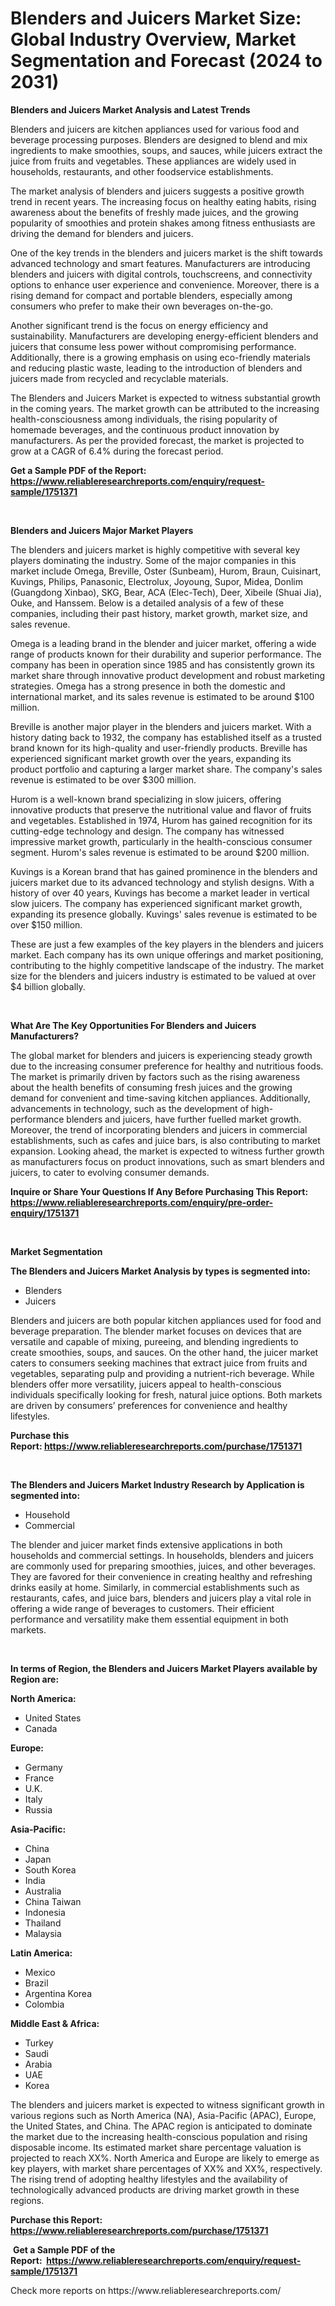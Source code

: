 <p><h1>Blenders and Juicers Market Size: Global Industry Overview, Market Segmentation and Forecast (2024 to 2031)</h1></p><p><strong>Blenders and Juicers Market Analysis and Latest Trends</strong></p>
<p><p>Blenders and juicers are kitchen appliances used for various food and beverage processing purposes. Blenders are designed to blend and mix ingredients to make smoothies, soups, and sauces, while juicers extract the juice from fruits and vegetables. These appliances are widely used in households, restaurants, and other foodservice establishments.</p><p>The market analysis of blenders and juicers suggests a positive growth trend in recent years. The increasing focus on healthy eating habits, rising awareness about the benefits of freshly made juices, and the growing popularity of smoothies and protein shakes among fitness enthusiasts are driving the demand for blenders and juicers.</p><p>One of the key trends in the blenders and juicers market is the shift towards advanced technology and smart features. Manufacturers are introducing blenders and juicers with digital controls, touchscreens, and connectivity options to enhance user experience and convenience. Moreover, there is a rising demand for compact and portable blenders, especially among consumers who prefer to make their own beverages on-the-go.</p><p>Another significant trend is the focus on energy efficiency and sustainability. Manufacturers are developing energy-efficient blenders and juicers that consume less power without compromising performance. Additionally, there is a growing emphasis on using eco-friendly materials and reducing plastic waste, leading to the introduction of blenders and juicers made from recycled and recyclable materials.</p><p>The Blenders and Juicers Market is expected to witness substantial growth in the coming years. The market growth can be attributed to the increasing health-consciousness among individuals, the rising popularity of homemade beverages, and the continuous product innovation by manufacturers. As per the provided forecast, the market is projected to grow at a CAGR of 6.4% during the forecast period.</p></p>
<p><strong>Get a Sample PDF of the Report:&nbsp; <a href="https://www.reliableresearchreports.com/enquiry/request-sample/1751371">https://www.reliableresearchreports.com/enquiry/request-sample/1751371</a></strong></p>
<p>&nbsp;</p>
<p><strong>Blenders and Juicers Major Market Players</strong></p>
<p><p>The blenders and juicers market is highly competitive with several key players dominating the industry. Some of the major companies in this market include Omega, Breville, Oster (Sunbeam), Hurom, Braun, Cuisinart, Kuvings, Philips, Panasonic, Electrolux, Joyoung, Supor, Midea, Donlim (Guangdong Xinbao), SKG, Bear, ACA (Elec-Tech), Deer, Xibeile (Shuai Jia), Ouke, and Hanssem. Below is a detailed analysis of a few of these companies, including their past history, market growth, market size, and sales revenue.</p><p>Omega is a leading brand in the blender and juicer market, offering a wide range of products known for their durability and superior performance. The company has been in operation since 1985 and has consistently grown its market share through innovative product development and robust marketing strategies. Omega has a strong presence in both the domestic and international market, and its sales revenue is estimated to be around $100 million.</p><p>Breville is another major player in the blenders and juicers market. With a history dating back to 1932, the company has established itself as a trusted brand known for its high-quality and user-friendly products. Breville has experienced significant market growth over the years, expanding its product portfolio and capturing a larger market share. The company's sales revenue is estimated to be over $300 million.</p><p>Hurom is a well-known brand specializing in slow juicers, offering innovative products that preserve the nutritional value and flavor of fruits and vegetables. Established in 1974, Hurom has gained recognition for its cutting-edge technology and design. The company has witnessed impressive market growth, particularly in the health-conscious consumer segment. Hurom's sales revenue is estimated to be around $200 million.</p><p>Kuvings is a Korean brand that has gained prominence in the blenders and juicers market due to its advanced technology and stylish designs. With a history of over 40 years, Kuvings has become a market leader in vertical slow juicers. The company has experienced significant market growth, expanding its presence globally. Kuvings' sales revenue is estimated to be over $150 million.</p><p>These are just a few examples of the key players in the blenders and juicers market. Each company has its own unique offerings and market positioning, contributing to the highly competitive landscape of the industry. The market size for the blenders and juicers industry is estimated to be valued at over $4 billion globally.</p></p>
<p>&nbsp;</p>
<p><strong>What Are The Key Opportunities For Blenders and Juicers Manufacturers?</strong></p>
<p><p>The global market for blenders and juicers is experiencing steady growth due to the increasing consumer preference for healthy and nutritious foods. The market is primarily driven by factors such as the rising awareness about the health benefits of consuming fresh juices and the growing demand for convenient and time-saving kitchen appliances. Additionally, advancements in technology, such as the development of high-performance blenders and juicers, have further fuelled market growth. Moreover, the trend of incorporating blenders and juicers in commercial establishments, such as cafes and juice bars, is also contributing to market expansion. Looking ahead, the market is expected to witness further growth as manufacturers focus on product innovations, such as smart blenders and juicers, to cater to evolving consumer demands.</p></p>
<p><strong>Inquire or Share Your Questions If Any Before Purchasing This Report: <a href="https://www.reliableresearchreports.com/enquiry/pre-order-enquiry/1751371">https://www.reliableresearchreports.com/enquiry/pre-order-enquiry/1751371</a></strong></p>
<p>&nbsp;</p>
<p><strong>Market Segmentation</strong></p>
<p><strong>The Blenders and Juicers Market Analysis by types is segmented into:</strong></p>
<p><ul><li>Blenders</li><li>Juicers</li></ul></p>
<p><p>Blenders and juicers are both popular kitchen appliances used for food and beverage preparation. The blender market focuses on devices that are versatile and capable of mixing, pureeing, and blending ingredients to create smoothies, soups, and sauces. On the other hand, the juicer market caters to consumers seeking machines that extract juice from fruits and vegetables, separating pulp and providing a nutrient-rich beverage. While blenders offer more versatility, juicers appeal to health-conscious individuals specifically looking for fresh, natural juice options. Both markets are driven by consumers’ preferences for convenience and healthy lifestyles.</p></p>
<p><strong>Purchase this Report:&nbsp;<a href="https://www.reliableresearchreports.com/purchase/1751371">https://www.reliableresearchreports.com/purchase/1751371</a></strong></p>
<p>&nbsp;</p>
<p><strong>The Blenders and Juicers Market Industry Research by Application is segmented into:</strong></p>
<p><ul><li>Household</li><li>Commercial</li></ul></p>
<p><p>The blender and juicer market finds extensive applications in both households and commercial settings. In households, blenders and juicers are commonly used for preparing smoothies, juices, and other beverages. They are favored for their convenience in creating healthy and refreshing drinks easily at home. Similarly, in commercial establishments such as restaurants, cafes, and juice bars, blenders and juicers play a vital role in offering a wide range of beverages to customers. Their efficient performance and versatility make them essential equipment in both markets.</p></p>
<p>&nbsp;</p>
<p><strong>In terms of Region, the Blenders and Juicers Market Players available by Region are:</strong></p>
<p>
    <p> <strong> North America: </strong>
        <ul>
            <li>United States</li>
            <li>Canada</li>
        </ul>
        </p> 
    <p> <strong> Europe: </strong>
        <ul>
            <li>Germany</li>
            <li>France</li>
            <li>U.K.</li>
            <li>Italy</li>
            <li>Russia</li>
        </ul>
        </p> 
    <p> <strong> Asia-Pacific: </strong>
        <ul>
            <li>China</li>
            <li>Japan</li>
            <li>South Korea</li>
            <li>India</li>
            <li>Australia</li>
            <li>China Taiwan</li>
            <li>Indonesia</li>
            <li>Thailand</li>
            <li>Malaysia</li>
        </ul>
        </p> 
    <p> <strong> Latin America: </strong>
        <ul>
            <li>Mexico</li>
            <li>Brazil</li>
            <li>Argentina Korea</li>
            <li>Colombia</li>
        </ul>
        </p> 
    <p> <strong> Middle East & Africa: </strong>
        <ul>
            <li>Turkey</li>
            <li>Saudi</li>
            <li>Arabia</li>
            <li>UAE</li>
            <li>Korea</li>
        </ul>
    </p>
    </p>
<p><p>The blenders and juicers market is expected to witness significant growth in various regions such as North America (NA), Asia-Pacific (APAC), Europe, the United States, and China. The APAC region is anticipated to dominate the market due to the increasing health-conscious population and rising disposable income. Its estimated market share percentage valuation is projected to reach XX%. North America and Europe are likely to emerge as key players, with market share percentages of XX% and XX%, respectively. The rising trend of adopting healthy lifestyles and the availability of technologically advanced products are driving market growth in these regions.</p></p>
<p><strong>Purchase this Report: <a href="https://www.reliableresearchreports.com/purchase/1751371">https://www.reliableresearchreports.com/purchase/1751371</a></strong></p>
<p>&nbsp;<strong>Get a Sample PDF of the Report:&nbsp;&nbsp;<a href="https://www.reliableresearchreports.com/enquiry/request-sample/1751371">https://www.reliableresearchreports.com/enquiry/request-sample/1751371</a></strong></p>
<p><strong></strong></p>
<p>Check more reports on https://www.reliableresearchreports.com/</p>